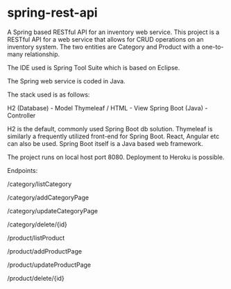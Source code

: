 # spring-rest-api
A Spring based RESTful API for an inventory web service.
This project is a RESTful API for a web service that allows for CRUD operations on an inventory system. 
The two entities are Category and Product with a one-to-many relationship.

The IDE used is Spring Tool Suite which is based on Eclipse.

The Spring web service is coded in Java.

The stack used is as follows:

H2 (Database) - Model
Thymeleaf / HTML - View
Spring Boot (Java) - Controller

H2 is the default, commonly used Spring Boot db solution. Thymeleaf is similarly a frequently utilized front-end for Spring Boot. 
React, Angular etc can also be used. 
Spring Boot itself is a Java based web framework.

The project runs on local host port 8080. Deployment to Heroku is possible.

Endpoints:

/category/listCategory

/category/addCategoryPage

/category/updateCategoryPage

/category/delete/{id}

/product/listProduct

/product/addProductPage

/product/updateProductPage

/product/delete/{id}
